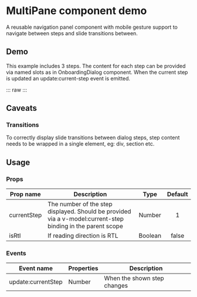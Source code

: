 <!-- <link rel="stylesheet" href="../node_modules/@wikimedia/codex/dist/codex.style.css" /> -->

<script setup>
import '../../node_modules/@wikimedia/codex/dist/codex.style.css';
import MultiPaneDemo from '../../component-demos/multi-pane/MultiPaneDemo.vue'
</script>

MultiPane component demo
========================
A reusable navigation panel component with mobile gesture support to navigate between steps and slide transitions between.

## Demo
This example includes 3 steps. 
The content for each step can be provided via named slots as in OnboardingDialog component.
When the current step is updated an update:current-step event is emitted.

::: raw
<MultiPaneDemo />
:::

## Caveats

### Transitions
To correctly display slide transitions between dialog steps, step content needs to be wrapped in a single element, eg: div, section etc.

## Usage
### Props

| Prop name | Description | Type  | Default |
| --------- | ----------- | :---: | :-----: |
| currentStep | The number of the step displayed. Should be provided via a v-model:current-step binding in the parent scope | Number | 1 |
| isRtl | If reading direction is RTL | Boolean | false |


### Events

| Event name | Properties | Description |
| ---------- | ---------- | ----------- |
| update:currentStep | Number | When the shown step changes |

